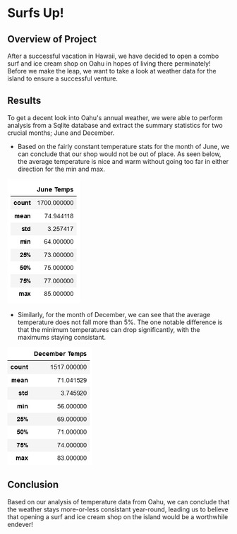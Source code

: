 # Surfs Up!
## Overview of Project
After a successful vacation in Hawaii, we have decided to open a combo surf and ice cream shop on Oahu in hopes of living there perminately! Before we make the leap, we want to take a look at weather data for the island to ensure a successful venture.

## Results
To get a decent look into Oahu's annual weather, we were able to perform analysis from a Sqlite database and extract the summary statistics for two crucial months; June and December.
* Based on the fairly constant temperature stats for the month of June, we can conclude that our shop would not be out of place. As seen below, the average temperature is nice and warm without going too far in either direction for the min and max.

![June Temps Description](resources/june_temps.png)
* Similarly, for the month of December, we can see that the average temperature does not fall more than 5%. The one notable difference is that the minimum temperatures can drop significantly, with the maximums staying consistant. 

![December Temps Description](resources/december_temps.png)

## Conclusion
Based on our analysis of temperature data from Oahu, we can conclude that the weather stays more-or-less consistant year-round, leading us to believe that opening a surf and ice cream shop on the island would be a worthwhile endever! 